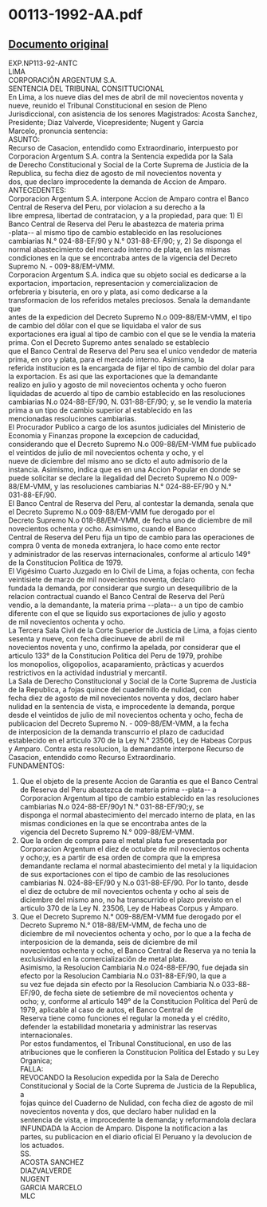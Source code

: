 
00113-1992-AA.pdf
=================
  
[Documento original](https://tc.gob.pe/jurisprudencia/1999/00113-1992-AA.pdf)  
---  
EXP.NP113-92-ANTC  
LIMA  
CORPORACIÔN ARGENTUM S.A.  
SENTENCIA DEL TRIBUNAL CONSITTUCIONAL  
En Lima, a los nueve dias del mes de abril de mil novecientos noventa y nueve, reunido el Tribunal Constitucional en sesion de Pleno  
Jurisdiccional, con asistencia de los senores Magistrados: Acosta Sanchez, Presidente; Diaz Valverde, Vicepresidente; Nugent y Garcia  
Marcelo, pronuncia sentencia:  
ASUNTO:  
Recurso de Casacion, entendido como Extraordinario, interpuesto por Corporacion Argentum S.A. contra la Sentencia expedida por la Sala  
de Derecho Constitucional y Social de la Corte Suprema de Justicia de la Republica, su fecha diez de agosto de mil novecientos noventa y  
dos, que declaro improcedente la demanda de Accion de Amparo.  
ANTECEDENTES:  
Corporacion Argentum S.A. interpone Accion de Amparo contra el Banco Central de Reserva del Peru, por violacion a su derecho a la  
libre empresa, libertad de contratacion, y a la propiedad, para que: 1) El Banco Central de Reserva del Peru le abastezca de materia prima  
-plata-- al mismo tipo de cambio establecido en las resoluciones cambiarias N.° 024-88-EF/90 y N.° 031-88-EF/90; y, 2) Se disponga el  
normal abastecimiento del mercado interno de plata, en las mismas condiciones en la que se encontraba antes de la vigencia del Decreto  
Supremo N. - 009-88/EM-VMM.  
Corporacion Argentum S.A. indica que su objeto social es dedicarse a la exportacion, importacion, representacion y comercializacion de  
orfebreria y bisuteria, en oro y plata, asi como dedicarse a la transformacion de los referidos metales preciosos. Senala la demandante que  
antes de la expedicion del Decreto Supremo N.o 009-88/EM-VMM, el tipo de cambio del dôlar con el que se liquidaba el valor de sus  
exportaciones era igual al tipo de cambio con el que se le vendia la materia prima. Con el Decreto Supremo antes senalado se establecio  
que el Banco Central de Reserva del Peru sea el unico vendedor de materia prima, en oro y plata, para el mercado interno. Asimismo, la  
referida institucion es la encargada de fijar el tipo de cambio del dolar para la exportacion. Es asi que las exportaciones que la demandante  
realizo en julio y agosto de mil novecientos ochenta y ocho fueron liquidadas de acuerdo al tipo de cambio establecido en las resoluciones  
cambiarias N.o 024-88-EF/90, N. 031-88-EF/90; y, se le vendio la materia prima a un tipo de cambio superior al establecido en las  
mencionadas resoluciones cambiarias.  
El Procurador Publico a cargo de los asuntos judiciales del Ministerio de Economia y Finanzas propone la excepcion de caducidad,  
considerando que el Decreto Supremo N.o 009-88/EM-VMM fue publicado el veintidos de julio de mil novecientos ochenta y ocho, y el  
nueve de diciembre del mismo ano se dicto el auto admisorio de la instancia. Asimismo, indica que es en una Accion Popular en donde se  
puede solicitar se declare la ilegalidad del Decreto Supremo N.o 009-88/EM-VMM, y las resoluciones cambiarias N.° 024-88-EF/90 y N.°  
031-88-EF/90.  
El Banco Central de Reserva del Peru, al contestar la demanda, senala que el Decreto Supremo N.o 009-88/EM-VMM fue derogado por el  
Decreto Supremo N.o 018-88/EM-VMM, de fecha uno de diciembre de mil novecientos ochenta y ocho. Asimismo, cuando el Banco  
Central de Reserva del Peru fija un tipo de cambio para las operaciones de compra 0 venta de moneda extranjera, lo hace como ente rector  
y administrador de las reservas internacionales, conforme al articulo 149° de la Constitucion Politica de 1979.  
El Vigésimo Cuarto Juzgado en lo Civil de Lima, a fojas ochenta, con fecha veintisiete de marzo de mil novecientos noventa, declaro  
fundada la demanda, por considerar que surgio un desequilibrio de la relacion contractual cuando el Banco Central de Reserva del Perû  
vendio, a la demandante, la materia prima --plata-- a un tipo de cambio diferente con el que se liquido sus exportaciones de julio y agosto  
de mil novecientos ochenta y ocho.  
La Tercera Sala Civil de la Corte Superior de Justicia de Lima, a fojas ciento sesenta y nueve, con fecha diecinueve de abril de mil  
novecientos noventa y uno, confirmo la apelada, por considerar que el articulo 133° de la Constitucion Politica del Peru de 1979, prohibe  
los monopolios, oligopolios, acaparamiento, prâcticas y acuerdos restrictivos en la actividad industrial y mercantil.  
La Sala de Derecho Constitucional y Social de la Corte Suprema de Justicia de la Republica, a fojas quince del cuadernillo de nulidad, con  
fecha diez de agosto de mil novecientos noventa y dos, declaro haber nulidad en la sentencia de vista, e improcedente la demanda, porque  
desde el veintidos de julio de mil novecientos ochenta y ocho, fecha de publicacion del Decreto Supremo N. - 009-88/EM-VMM, a la fecha  
de interposicion de la demanda transcurrio el plazo de caducidad establecido en el articulo 370 de la Ley N.° 23506, Ley de Habeas Corpus  
y Amparo. Contra esta resolucion, la demandante interpone Recurso de Casacion, entendido como Recurso Extraordinario.  
FUNDAMENTOS:  
1. Que el objeto de la presente Accion de Garantia es que el Banco Central de Reserva del Peru abastezca de materia prima --plata-- a  
Corporacion Argentum al tipo de cambio establecido en las resoluciones cambiarias N.o 024-88-EF/90y1 N.° 031-88-EF/90;y, se  
disponga el normal abastecimiento del mercado interno de plata, en las mismas condiciones en la que se encontraba antes de la  
vigencia del Decreto Supremo N.° 009-88/EM-VMM.  
2. Que la orden de compra para el metal plata fue presentada por Corporacion Argentum el diez de octubre de mil novecientos ochenta  
y ocho;y, es a partir de esa orden de compra que la empresa demandante reclama el normal abastecimiento del metal y la liquidacion  
de sus exportaciones con el tipo de cambio de las resoluciones cambiarias N. 024-88-EF/90 y N.o 031-88-EF/90. Por lo tanto, desde  
el diez de octubre de mil novecientos ochenta y ocho al seis de diciembre del mismo ano, no ha transcurrido el plazo previsto en el  
articulo 370 de la Ley N. 23506, Ley de Habeas Corpus y Amparo.  
3. Que el Decreto Supremo N.° 009-88/EM-VMM fue derogado por el Decreto Supremo N.° 018-88/EM-VMM, de fecha uno de  
diciembre de mil novecientos ochenta y ocho, por lo que a la fecha de interposicion de la demanda, seis de diciembre de mil  
novecientos ochenta y ocho, el Banco Central de Reserva ya no tenia la exclusividad en la comercializaciôn de metal plata.  
Asimismo, la Resolucion Cambiaria N.o 024-88-EF/90, fue dejada sin efecto por la Resolucion Cambiaria N.o 031-88-EF/90, la que a  
su vez fue dejada sin efecto por la Resolucion Cambiaria N.o 033-88-EF/90, de fecha siete de setiembre de mil novecientos ochenta y  
ocho; y, conforme al articulo 149° de la Constitucion Politica del Perû de 1979, aplicable al caso de autos, el Banco Central de  
Reserva tiene como funciones el regular la moneda y el crédito, defender la estabilidad monetaria y administrar las reservas  
internacionales.  
Por estos fundamentos, el Tribunal Constitucional, en uso de las atribuciones que le confieren la Constitucion Politica del Estado y su Ley  
Organica;  
FALLA:  
REVOCANDO la Resolucion expedida por la Sala de Derecho Constitucional y Social de la Corte Suprema de Justicia de la Republica, a  
fojas quince del Cuaderno de Nulidad, con fecha diez de agosto de mil novecientos noventa y dos, que declaro haber nulidad en la  
sentencia de vista, e improcedente la demanda; y reformandola declara INFUNDADA la Accion de Amparo. Dispone la notificacion a las  
partes, su publicacion en el diario oficial El Peruano y la devolucion de los actuados.  
SS.  
ACOSTA SANCHEZ  
DIAZVALVERDE  
NUGENT  
GARCIA MARCELO  
MLC